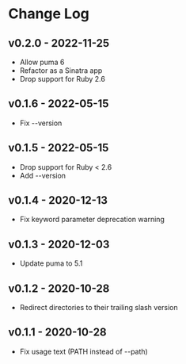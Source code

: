 Change Log
========================================

v0.2.0 - 2022-11-25
----------------------------------------

- Allow puma 6
- Refactor as a Sinatra app
- Drop support for Ruby 2.6


v0.1.6 - 2022-05-15
----------------------------------------

- Fix --version


v0.1.5 - 2022-05-15
----------------------------------------

- Drop support for Ruby < 2.6
- Add --version


v0.1.4 - 2020-12-13
----------------------------------------

- Fix keyword parameter deprecation warning


v0.1.3 - 2020-12-03
----------------------------------------

- Update puma to 5.1


v0.1.2 - 2020-10-28
----------------------------------------

- Redirect directories to their trailing slash version


v0.1.1 - 2020-10-28
----------------------------------------

- Fix usage text (PATH instead of --path)


